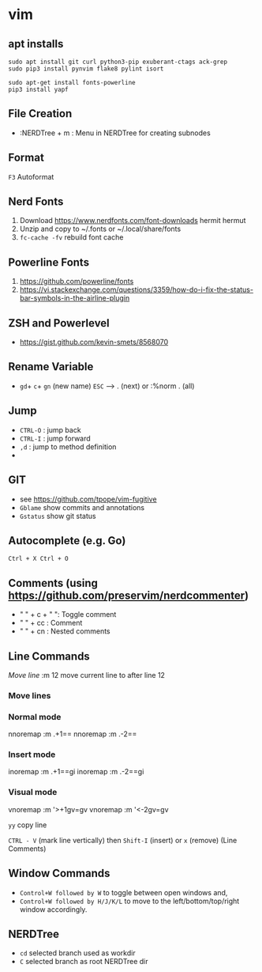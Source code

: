 # vim

## apt installs
```
sudo apt install git curl python3-pip exuberant-ctags ack-grep
sudo pip3 install pynvim flake8 pylint isort

sudo apt-get install fonts-powerline
pip3 install yapf
```
## File Creation
- :NERDTree + m : Menu in NERDTree for creating subnodes

## Format
`F3` Autoformat

## Nerd Fonts
1. Download https://www.nerdfonts.com/font-downloads hermit hermut
2. Unzip and copy to ~/.fonts or ~/.local/share/fonts
3. `fc-cache -fv` rebuild font cache

## Powerline Fonts
1. https://github.com/powerline/fonts
2. https://vi.stackexchange.com/questions/3359/how-do-i-fix-the-status-bar-symbols-in-the-airline-plugin

## ZSH and Powerlevel
- https://gist.github.com/kevin-smets/8568070

## Rename Variable
- `gd`+ `c`+ `gn` (new name) `ESC` --> . (next) or :%norm . (all)

## Jump
- `CTRL-O`  : jump back
- `CTRL-I`  : jump forward
- `,d`      : jump to method definition
-

## GIT
- see https://github.com/tpope/vim-fugitive
- `Gblame` show commits and annotations
- `Gstatus` show git status

## Autocomplete (e.g. Go)
`Ctrl + X Ctrl + O`

## Comments (using https://github.com/preservim/nerdcommenter)
- " " + c + " ": Toggle comment
- " " + cc : Comment
- " " + cn : Nested comments 
    
## Line Commands
*Move line*
  :m 12 	move current line to after line 12

### Move lines
### Normal mode
nnoremap <C-j> :m .+1<CR>==
nnoremap <C-k> :m .-2<CR>==
 
### Insert mode
inoremap <C-j> <ESC>:m .+1<CR>==gi
inoremap <C-k> <ESC>:m .-2<CR>==gi
 
### Visual mode
vnoremap <C-j> :m '>+1<CR>gv=gv
vnoremap <C-k> :m '<-2<CR>gv=gv

`yy` copy line

`CTRL - V` (mark line vertically) then `Shift-I` (insert) or `x` (remove) (Line Comments)

## Window Commands
- `Control+W followed by W` to toggle between open windows and,
- `Control+W followed by H/J/K/L` to move to the left/bottom/top/right window accordingly.

## NERDTree
- `cd` selected branch used as workdir
- `C`  selected branch as root NERDTree dir
